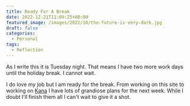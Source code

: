 ```yaml
---
title: Ready For A Break
date: 2022-12-21T11:09:25+00:00
featured_image: /images/2022/10/the-future-is-very-dark.jpg
draft: false
categories:
  - Personal
tags:
  - Reflection
---
```


As I write this it is Tuesday night. That means I have two more work days until the holiday break. I cannot wait.

I do love my job but I am ready for the break. From working on this site to working on [Kana][1] I have lots of grandiose plans for the next week. While I doubt I'll finish them all I can't wait to give it a shot.

 [1]: https://github.com/ChrisWiegman/kana/